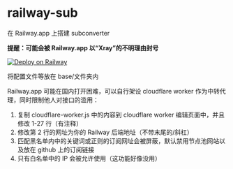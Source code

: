 # railway-sub

在 Railway.app 上搭建 subconverter

**提醒：可能会被 Railway.app 以“Xray”的不明理由封号**

[![Deploy on Railway](https://railway.app/button.svg)](https://railway.app/new?template=https%3A%2F%2Fgithub.com%2FLM-Firefly%2Frailway-sub)

将配置文件等放在 base/文件夹内

Railway.app 可能在国内打开困难，可以自行架设 cloudflare worker 作为中转代理，同时限制他人对接口的滥用：

1. 复制 cloudflare-worker.js 中的内容到 cloudflare worker 编辑页面中，并且修改 1-27 行（有注释）
2. 修改第 2 行的网址为你的 Railway 后端地址（不带末尾的/斜杠）
3. 匹配黑名单内中的关键词或正则的订阅网址会被屏蔽，默认禁用节点池网站以及放在 github 上的订阅链接
4. 只有白名单中的 IP 会被允许使用（这功能好像没用）
